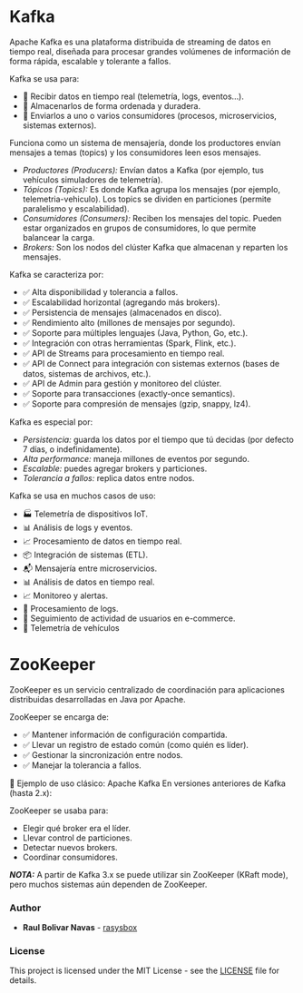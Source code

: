 # Kafka

Apache Kafka es una plataforma distribuida de streaming de datos en tiempo real, diseñada para procesar grandes volúmenes de información de forma rápida, escalable y tolerante a fallos.

Kafka se usa para:

- 📡 Recibir datos en tiempo real (telemetría, logs, eventos…).
- 💾 Almacenarlos de forma ordenada y duradera.
- 🚚 Enviarlos a uno o varios consumidores (procesos, microservicios, sistemas externos).

Funciona como un sistema de mensajería, donde los productores envían mensajes a temas (topics) y los consumidores leen esos mensajes.

- *Productores (Producers):* Envían datos a Kafka (por ejemplo, tus vehículos simuladores de telemetría).
- *Tópicos (Topics):* Es donde Kafka agrupa los mensajes (por ejemplo, telemetria-vehiculo).
  Los topics se dividen en particiones (permite paralelismo y escalabilidad).
- *Consumidores (Consumers):* Reciben los mensajes del topic.
  Pueden estar organizados en grupos de consumidores, lo que permite balancear la carga.
- *Brokers:* Son los nodos del clúster Kafka que almacenan y reparten los mensajes.


Kafka se caracteriza por:

- ✅ Alta disponibilidad y tolerancia a fallos.
- ✅ Escalabilidad horizontal (agregando más brokers).
- ✅ Persistencia de mensajes (almacenados en disco).
- ✅ Rendimiento alto (millones de mensajes por segundo).
- ✅ Soporte para múltiples lenguajes (Java, Python, Go, etc.).
- ✅ Integración con otras herramientas (Spark, Flink, etc.).
- ✅ API de Streams para procesamiento en tiempo real.
- ✅ API de Connect para integración con sistemas externos (bases de datos, sistemas de archivos, etc.).
- ✅ API de Admin para gestión y monitoreo del clúster.
- ✅ Soporte para transacciones (exactly-once semantics).
- ✅ Soporte para compresión de mensajes (gzip, snappy, lz4).


Kafka es especial por:

- *Persistencia:* guarda los datos por el tiempo que tú decidas (por defecto 7 días, o indefinidamente).
- *Alta performance:* maneja millones de eventos por segundo.
- *Escalable:* puedes agregar brokers y particiones.
- *Tolerancia a fallos:* replica datos entre nodos.

Kafka se usa en muchos casos de uso:

- 🏭 Telemetría de dispositivos IoT.
- 📊 Análisis de logs y eventos.
- 📈 Procesamiento de datos en tiempo real.
- 📦 Integración de sistemas (ETL).
- 📬 Mensajería entre microservicios.
- 📊 Análisis de datos en tiempo real.
- 📈 Monitoreo y alertas.
- 💬 Procesamiento de logs.
- 🛒 Seguimiento de actividad de usuarios en e-commerce.
- 🚗 Telemetría de vehículos


# ZooKeeper

ZooKeeper es un servicio centralizado de coordinación para aplicaciones distribuidas desarrolladas en Java por Apache.

ZooKeeper se encarga de:

- ✅ Mantener información de configuración compartida.
- ✅ Llevar un registro de estado común (como quién es líder).
- ✅ Gestionar la sincronización entre nodos.
- ✅ Manejar la tolerancia a fallos.

🧱 Ejemplo de uso clásico: Apache Kafka
En versiones anteriores de Kafka (hasta 2.x):

ZooKeeper se usaba para:
- Elegir qué broker era el líder.
- Llevar control de particiones.
- Detectar nuevos brokers.
- Coordinar consumidores.

***NOTA:*** A partir de Kafka 3.x se puede utilizar sin ZooKeeper (KRaft mode), pero muchos sistemas aún dependen de ZooKeeper.

### Author

- **Raul Bolivar Navas** - [rasysbox](https://github.com/raulrobinson/cqrs-clean-architecture-mapstruct-jpa)

### License

This project is licensed under the MIT License - see the [LICENSE](https://www.apache.org/licenses/LICENSE-2.0) file for details.
